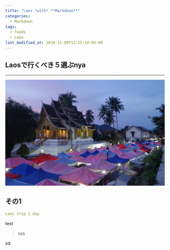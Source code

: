 ```yaml
---
title: "Laos *with* **Markdown**"
categories:
  - Markdown
tags:
  - foods
  - Laos
last_modified_at: 2018-11-09T12:25:10-05:00
---
```

## Laosで行くべき５選ぶnya
<hr>
<img src="/assets/images/Laostop.jpg" class="align-center" alt="" width="720">

## その1

```yaml
Laos trip 1 day
```


test

>sas

sd
 
